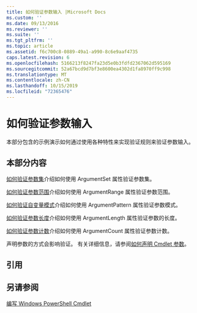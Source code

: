 ```yaml
---
title: 如何验证参数输入 |Microsoft Docs
ms.custom: ''
ms.date: 09/13/2016
ms.reviewer: ''
ms.suite: ''
ms.tgt_pltfrm: ''
ms.topic: article
ms.assetid: f6c700c8-0889-49a1-a990-8c6e9aaf4735
caps.latest.revision: 6
ms.openlocfilehash: 5166213f8247fa23d5e0b3fdfd2367062d595169
ms.sourcegitcommit: 52a67bcd9d7bf3e8600ea4302d1fa8970ff9c998
ms.translationtype: MT
ms.contentlocale: zh-CN
ms.lasthandoff: 10/15/2019
ms.locfileid: "72365476"
---
```

# <a name="how-to-validate-parameter-input"></a>如何验证参数输入

本部分包含的示例演示如何通过使用各种特性来实现验证规则来验证参数输入。

## <a name="in-this-section"></a>本部分内容

[如何验证参数集](./how-to-validate-an-argument-set.md)介绍如何使用 ArgumentSet 属性验证参数集。

[如何验证参数范围](./how-to-validate-an-argument-range.md)介绍如何使用 ArgumentRange 属性验证参数范围。

[如何验证自变量模式](./how-to-validate-an-argument-pattern.md)介绍如何使用 ArgumentPattern 属性验证参数模式。

[如何验证参数长度](./how-to-validate-the-argument-length.md)介绍如何使用 ArgumentLength 属性验证参数的长度。

[如何验证参数计数](./how-to-validate-an-argument-count.md)介绍如何使用 ArgumentCount 属性验证参数计数。

声明参数的方式会影响验证。 有关详细信息，请参阅[如何声明 Cmdlet 参数](./how-to-declare-cmdlet-parameters.md)。

## <a name="reference"></a>引用

## <a name="see-also"></a>另请参阅

[编写 Windows PowerShell Cmdlet](./writing-a-windows-powershell-cmdlet.md)
